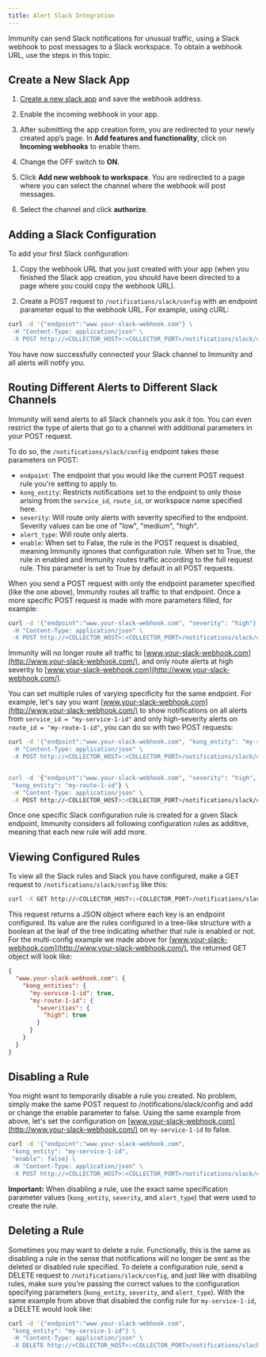```yaml
---
title: Alert Slack Integration
---
```


Immunity can send Slack notifications for unusual traffic, using a Slack webhook to post messages to a Slack workspace. To obtain a webhook URL, use the steps in this topic.


## Create a New Slack App

1. [Create a new slack app](https://api.slack.com/apps?new_app=1) and save the webhook address.

2. Enable the incoming webhook in your app.

3. After submitting the app creation form, you are redirected to your newly created app’s page. In **Add features and functionality**, click on **Incoming webhooks** to enable them.

4. Change the OFF switch to **ON**.

5. Click **Add new webhook to workspace**. You are redirected to a page where you can select the channel where the webhook will post messages.

6. Select the channel and click **authorize**.


## Adding a Slack Configuration

To add your first Slack configuration:

1. Copy the webhook URL that you just created with your app (when you finished the Slack app creation, you should have been directed to a page where you could copy the webhook URL).

2. Create a POST request to `/notifications/slack/config` with an endpoint parameter equal to the webhook URL. For example, using cURL:

```bash
curl -d '{"endpoint":"www.your-slack-webhook.com"} \
 -H "Content-Type: application/json" \
 -X POST http://<COLLECTOR_HOST>:<COLLECTOR_PORT>/notifications/slack/config
```
You have now successfully connected your Slack channel to Immunity and all alerts will notify you.

## Routing Different Alerts to Different Slack Channels

Immunity will send alerts to all Slack channels you ask it too. You can even restrict the type of alerts that go to a channel with additional parameters in your POST request.

To do so, the `/notifications/slack/config` endpoint takes these parameters on POST:

* `endpoint`: The endpoint that you would like the current POST request rule you're setting to apply to.
* `kong_entity`: Restricts notifications set to the endpoint to only those arising from the `service_id`, `route_id`, or workspace name specified here.
* `severity`: Will route only alerts with severity specified to the endpoint. Severity values can be one of "low", "medium", "high".
* `alert_type`: Will route only alerts.
* `enable`: When set to False, the rule in the POST request is disabled, meaning Immunity ignores that configuration rule. When set to True, the rule in enabled and Immunity routes traffic according to the full request rule. This parameter is set to True by default in all POST requests.

When you send a POST request with only the endpoint parameter specified (like the one above), Immunity routes all traffic to that endpoint. Once a more specific POST request is made with more parameters filled, for example:

```bash
curl -d '{"endpoint":"www.your-slack-webhook.com", "severity": "high"} \
 -H "Content-Type: application/json" \
 -X POST http://<COLLECTOR_HOST>:<COLLECTOR_PORT>/notifications/slack/config
```

Immunity will no longer route all traffic to [www.your-slack-webhook.com](http://www.your-slack-webhook.com/), and only route alerts at high severity to [www.your-slack-webhook.com](http://www.your-slack-webhook.com/).


You can set multiple rules of varying specificity for the same endpoint. For example, let's say you want [www.your-slack-webhook.com](http://www.your-slack-webhook.com/) to show notifications on all alerts from `service_id = "my-service-1-id"` and only high-severity alerts on `route_id = "my-route-1-id"`, you can do so with two POST requests:

```bash
curl -d '{"endpoint":"www.your-slack-webhook.com", "kong_entity": "my-service-1-id"} \
 -H "Content-Type: application/json" \
 -X POST http://<COLLECTOR_HOST>:<COLLECTOR_PORT>/notifications/slack/config


curl -d '{"endpoint":"www.your-slack-webhook.com", "severity": "high", \
 "kong_entity": "my-route-1-id"} \
 -H "Content-Type: application/json" \
 -X POST http://<COLLECTOR_HOST>:<COLLECTOR_PORT>/notifications/slack/config
```

Once one specific Slack configuration rule is created for a given Slack endpoint, Immunity considers all following configuration rules as additive, meaning that each new rule will add more.

## Viewing Configured Rules

To view all the Slack rules and Slack you have configured, make a GET request to `/notifications/slack/config` like this:

```bash
curl -X GET http://<COLLECTOR_HOST>:<COLLECTOR_PORT>/notifications/slack/config
```

This request returns a JSON object where each key is an endpoint configured. Its value are the rules configured in a tree-like structure with a boolean at the leaf of the tree indicating whether that rule is enabled or not. For the multi-config example we made above for [www.your-slack-webhook.com](http://www.your-slack-webhook.com/), the returned GET object will look like:

```json
{
  "www.your-slack-webhook.com": {
    "kong_entities": {
      "my-service-1-id": true,
      "my-route-1-id": {
        "severities": {
          "high": true
        }
      }
    }
  }
}
```

## Disabling a Rule

You might want to temporarily disable a rule you created. No problem, simply make the same POST request to /notifications/slack/config and add or change the enable parameter to false. Using the same example from above, let's set the configuration on [www.your-slack-webhook.com](http://www.your-slack-webhook.com/) on `my-service-1-id` to false.

```bash
curl -d '{"endpoint":"www.your-slack-webhook.com",
 "kong_entity": "my-service-1-id",
 "enable": false} \
 -H "Content-Type: application/json" \
 -X POST http://<COLLECTOR_HOST>:<COLLECTOR_PORT>/notifications/slack/config
```

**Important:** When disabling a rule, use the exact same specification parameter values (`kong_entity`, `severity`, and `alert_type`) that were used to create the rule.

## Deleting a Rule

Sometimes you may want to delete a rule. Functionally, this is the same as disabling a rule in the sense that notifications will no longer be sent as the deleted or disabled rule specified. To delete a configuration rule, send a DELETE request to `/notifications/slack/config`, and just like with disabling rules, make sure you're passing the correct values to the configuration specifying parameters (`kong_entity`, `severity`, and `alert_type`). With the same example from above that disabled the config rule for `my-service-1-id`, a DELETE would look like:

```bash
curl -d '{"endpoint":"www.your-slack-webhook.com",
 "kong_entity": "my-service-1-id"} \
 -H "Content-Type: application/json" \
 -X DELETE http://<COLLECTOR_HOST>:<COLLECTOR_PORT>/notifications/slack/config
```

